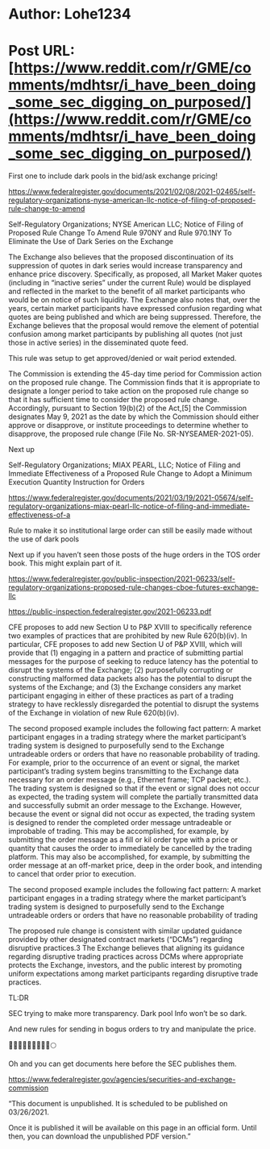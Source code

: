# Author: Lohe1234
# Post URL: [https://www.reddit.com/r/GME/comments/mdhtsr/i_have_been_doing_some_sec_digging_on_purposed/](https://www.reddit.com/r/GME/comments/mdhtsr/i_have_been_doing_some_sec_digging_on_purposed/)


First one to include dark pools in the bid/ask exchange pricing! 


https://www.federalregister.gov/documents/2021/02/08/2021-02465/self-regulatory-organizations-nyse-american-llc-notice-of-filing-of-proposed-rule-change-to-amend


Self-Regulatory Organizations; NYSE American LLC; Notice of Filing of Proposed Rule Change To Amend Rule 970NY and Rule 970.1NY To Eliminate the Use of Dark Series on the Exchange


The Exchange also believes that the proposed discontinuation of its suppression of quotes in dark series would increase transparency and enhance price discovery. Specifically, as proposed, all Market Maker quotes (including in “inactive series” under the current Rule) would be displayed and reflected in the market to the benefit of all market participants who would be on notice of such liquidity. The Exchange also notes that, over the years, certain market participants have expressed confusion regarding what quotes are being published and which are being suppressed. Therefore, the Exchange believes that the proposal would remove the element of potential confusion among market participants by publishing all quotes (not just those in active series) in the disseminated quote feed.



This rule was setup to get approved/denied or wait period extended. 


The Commission is extending the 45-day time period for Commission action on the proposed rule change. The Commission finds that it is appropriate to designate a longer period to take action on the proposed rule change so that it has sufficient time to consider the proposed rule change. Accordingly, pursuant to Section 19(b)(2) of the Act,[5] the Commission designates May 9, 2021 as the date by which the Commission should either approve or disapprove, or institute proceedings to determine whether to disapprove, the proposed rule change (File No. SR-NYSEAMER-2021-05).


Next up

Self-Regulatory Organizations; MIAX PEARL, LLC; Notice of Filing and Immediate Effectiveness of a Proposed Rule Change to Adopt a Minimum Execution Quantity Instruction for Orders

https://www.federalregister.gov/documents/2021/03/19/2021-05674/self-regulatory-organizations-miax-pearl-llc-notice-of-filing-and-immediate-effectiveness-of-a


Rule to make it so institutional large order can still be easily made without the use of dark pools



Next up if you haven’t seen those posts of the huge orders in the TOS order book. This might explain part of it. 


https://www.federalregister.gov/public-inspection/2021-06233/self-regulatory-organizations-proposed-rule-changes-cboe-futures-exchange-llc

https://public-inspection.federalregister.gov/2021-06233.pdf


CFE proposes to add new Section U to P&amp;P XVIII to specifically reference two examples of practices that are prohibited by new Rule 620(b)(iv). In particular, CFE proposes to add new Section U of P&amp;P XVIII, which will provide that (1) engaging in a pattern and practice of submitting partial messages for the purpose of seeking to reduce latency has the potential to disrupt the systems of the Exchange; (2) purposefully corrupting or constructing malformed data packets also has the potential to disrupt the systems of the Exchange; and (3) the Exchange considers any market participant engaging in either of these practices as part of a trading strategy to have recklessly disregarded the potential to disrupt the systems of the Exchange in violation of new Rule 620(b)(iv).



The second proposed example includes the following fact pattern: A market participant engages in a trading strategy where the market participant’s trading system is designed to purposefully send to the Exchange untradeable orders or orders that have no reasonable probability of trading. For example, prior to the occurrence of an event or signal, the market participant’s trading system begins transmitting to the Exchange data necessary for an order message (e.g., Ethernet frame; TCP packet; etc.). The trading system is designed so that if the event or signal does not occur as expected, the trading system will complete the partially transmitted data and successfully submit an order message to the Exchange. However, because the event or signal did not occur as expected, the trading system is designed to render the completed order message untradeable or improbable of trading. This may be accomplished, for example, by submitting the order message as a fill or kil order type with a price or quantity that causes the order to immediately be cancelled by the trading platform. This may also be accomplished, for example, by submitting the order message at an off-market price, deep in the order book, and intending to cancel that order prior to execution.



The second proposed example includes the following fact pattern: A market participant engages in a trading strategy where the market participant’s trading system is designed to purposefully send to the Exchange untradeable orders or orders that have no reasonable probability of trading


The proposed rule change is consistent with similar updated guidance provided by other designated contract markets (“DCMs”) regarding disruptive practices.3 The Exchange believes that aligning its guidance regarding disruptive trading practices across DCMs where appropriate protects the Exchange, investors, and the public interest by promoting uniform expectations among market participants regarding disruptive trade practices.







TL:DR

SEC trying to make more transparency. 
Dark pool Info won’t be so dark. 

And new rules for sending in bogus orders to try and manipulate the price.


🧐🍌🍌🍌🍌🚀🚀🚀🚀🌕

Oh and you can get documents here before the SEC publishes them. 

https://www.federalregister.gov/agencies/securities-and-exchange-commission

“This document is unpublished. It is scheduled to be published on 03/26/2021.

Once it is published it will be available on this page in an official form. Until then, you can download the unpublished PDF version.”